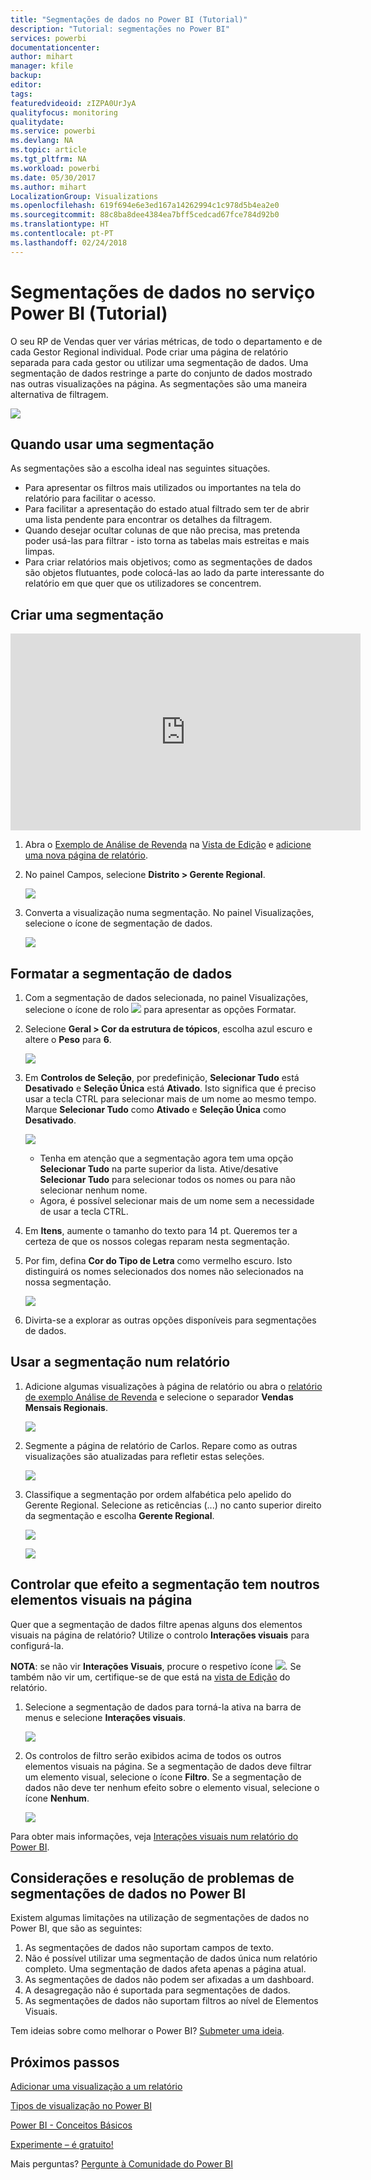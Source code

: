 ```yaml
---
title: "Segmentações de dados no Power BI (Tutorial)"
description: "Tutorial: segmentações no Power BI"
services: powerbi
documentationcenter: 
author: mihart
manager: kfile
backup: 
editor: 
tags: 
featuredvideoid: zIZPA0UrJyA
qualityfocus: monitoring
qualitydate: 
ms.service: powerbi
ms.devlang: NA
ms.topic: article
ms.tgt_pltfrm: NA
ms.workload: powerbi
ms.date: 05/30/2017
ms.author: mihart
LocalizationGroup: Visualizations
ms.openlocfilehash: 619f694e6e3ed167a14262994c1c978d5b4ea2e0
ms.sourcegitcommit: 88c8ba8dee4384ea7bff5cedcad67fce784d92b0
ms.translationtype: HT
ms.contentlocale: pt-PT
ms.lasthandoff: 02/24/2018
---
```

# <a name="slicers-in-power-bi-service-tutorial"></a>Segmentações de dados no serviço Power BI (Tutorial)
O seu RP de Vendas quer ver várias métricas, de todo o departamento e de cada Gestor Regional individual. Pode criar uma página de relatório separada para cada gestor ou utilizar uma segmentação de dados. Uma segmentação de dados restringe a parte do conjunto de dados mostrado nas outras visualizações na página.  As segmentações são uma maneira alternativa de filtragem.

![](media/power-bi-visualization-slicers/slicer2.gif)

## <a name="when-to-use-a-slicer"></a>Quando usar uma segmentação
As segmentações são a escolha ideal nas seguintes situações.

* Para apresentar os filtros mais utilizados ou importantes na tela do relatório para facilitar o acesso.
* Para facilitar a apresentação do estado atual filtrado sem ter de abrir uma lista pendente para encontrar os detalhes da filtragem.
* Quando desejar ocultar colunas de que não precisa, mas pretenda poder usá-las para filtrar - isto torna as tabelas mais estreitas e mais limpas.
* Para criar relatórios mais objetivos; como as segmentações de dados são objetos flutuantes, pode colocá-las ao lado da parte interessante do relatório em que quer que os utilizadores se concentrem.

## <a name="create-a-slicer"></a>Criar uma segmentação
<iframe width="560" height="315" src="https://www.youtube.com/embed/zIZPA0UrJyA" frameborder="0" allowfullscreen></iframe>


1. Abra o [Exemplo de Análise de Revenda](sample-retail-analysis.md) na [Vista de Edição](service-interact-with-a-report-in-editing-view.md) e [adicione uma nova página de relatório](power-bi-report-add-page.md).
2. No painel Campos, selecione **Distrito > Gerente Regional**.
   
    ![](media/power-bi-visualization-slicers/pbi_slicer_chartfirst.png)
3. Converta a visualização numa segmentação. No painel Visualizações, selecione o ícone de segmentação de dados.
   
    ![](media/power-bi-visualization-slicers/pbi_slicer_select.png)

## <a name="format-the-slicer"></a>Formatar a segmentação de dados
1. Com a segmentação de dados selecionada, no painel Visualizações, selecione o ícone de rolo ![](media/power-bi-visualization-slicers/power-bi-paintroller.png) para apresentar as opções Formatar.
2. Selecione **Geral > Cor da estrutura de tópicos**, escolha azul escuro e altere o **Peso** para **6**.
   
    ![](media/power-bi-visualization-slicers/pbi_slicer_outline2.png)
3. Em **Controlos de Seleção**, por predefinição, **Selecionar Tudo** está **Desativado** e **Seleção Única** está **Ativado**. Isto significa que é preciso usar a tecla CTRL para selecionar mais de um nome ao mesmo tempo. Marque **Selecionar Tudo** como **Ativado** e **Seleção Única** como **Desativado**.
   
    ![](media/power-bi-visualization-slicers/pbi_slicer_selectioncontrols2.png)
   
   * Tenha em atenção que a segmentação agora tem uma opção **Selecionar Tudo** na parte superior da lista. Ative/desative **Selecionar Tudo** para selecionar todos os nomes ou para não selecionar nenhum nome.
   * Agora, é possível selecionar mais de um nome sem a necessidade de usar a tecla CTRL.
4. Em **Itens**, aumente o tamanho do texto para 14 pt.  Queremos ter a certeza de que os nossos colegas reparam nesta segmentação.
5. Por fim, defina **Cor do Tipo de Letra** como vermelho escuro.  Isto distinguirá os nomes selecionados dos nomes não selecionados na nossa segmentação.
   
    ![](media/power-bi-visualization-slicers/pbi_slicer_font2.png)
6. Divirta-se a explorar as outras opções disponíveis para segmentações de dados.

## <a name="use-the-slicer-in-a-report"></a>Usar a segmentação num relatório
1. Adicione algumas visualizações à página de relatório ou abra o [relatório de exemplo Análise de Revenda](sample-retail-analysis.md) e selecione o separador **Vendas Mensais Regionais**.
   
    ![](media/power-bi-visualization-slicers/power-bi-retail-sample.png)
2. Segmente a página de relatório de Carlos. Repare como as outras visualizações são atualizadas para refletir estas seleções.
   
    ![](media/power-bi-visualization-slicers/slicer2.gif)
3. Classifique a segmentação por ordem alfabética pelo apelido do Gerente Regional.  Selecione as reticências (...) no canto superior direito da segmentação e escolha **Gerente Regional**.
   
    ![](media/power-bi-visualization-slicers/pbi_slicer_sort2.png)
   
    ![](media/power-bi-visualization-slicers/pbi_slicer_sorted.png)

## <a name="control-what-effect-the-slicer-has-on-other-visuals-on-the-page"></a>Controlar que efeito a segmentação tem noutros elementos visuais na página
Quer que a segmentação de dados filtre apenas alguns dos elementos visuais na página de relatório?  Utilize o controlo **Interações visuais** para configurá-la.

**NOTA**: se não vir **Interações Visuais**, procure o respetivo ícone ![](media/power-bi-visualization-slicers/power-bi-slicer-visual-interactions.png). Se também não vir um, certifique-se de que está na [vista de Edição](service-reading-view-and-editing-view.md) do relatório.

1. Selecione a segmentação de dados para torná-la ativa na barra de menus e selecione **Interações visuais**.
   
    ![](media/power-bi-visualization-slicers/pbi-slicer-interactions.png)
2. Os controlos de filtro serão exibidos acima de todos os outros elementos visuais na página. Se a segmentação de dados deve filtrar um elemento visual, selecione o ícone **Filtro**.  Se a segmentação de dados não deve ter nenhum efeito sobre o elemento visual, selecione o ícone **Nenhum**.
   
    ![](media/power-bi-visualization-slicers/filter-controls.png)

Para obter mais informações, veja [Interações visuais num relatório do Power BI](service-reports-visual-interactions.md).

## <a name="considerations-and-troubleshooting-slicers-in-power-bi"></a>Considerações e resolução de problemas de segmentações de dados no Power BI
Existem algumas limitações na utilização de segmentações de dados no Power BI, que são as seguintes:

1. As segmentações de dados não suportam campos de texto.
2. Não é possível utilizar uma segmentação de dados única num relatório completo. Uma segmentação de dados afeta apenas a página atual.
3. As segmentações de dados não podem ser afixadas a um dashboard.
4. A desagregação não é suportada para segmentações de dados.    
5. As segmentações de dados não suportam filtros ao nível de Elementos Visuais.

Tem ideias sobre como melhorar o Power BI? [Submeter uma ideia](https://ideas.powerbi.com/forums/265200-power-bi-ideas).

## <a name="next-steps"></a>Próximos passos
 [Adicionar uma visualização a um relatório](power-bi-report-add-visualizations-i.md)

 [Tipos de visualização no Power BI](power-bi-visualization-types-for-reports-and-q-and-a.md)

 [Power BI - Conceitos Básicos](service-basic-concepts.md)

[Experimente – é gratuito!](https://powerbi.com/)

Mais perguntas? [Pergunte à Comunidade do Power BI](http://community.powerbi.com/)


